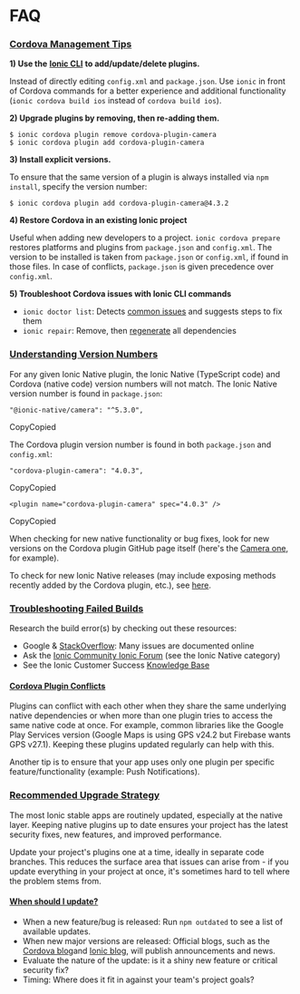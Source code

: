 # FAQ

### [Cordova Management Tips](https://ionicframework.com/docs/native/community#cordova-management-tips) <a id="cordova-management-tips"></a>

**1\) Use the** [**Ionic CLI**](https://ionicframework.com/docs/cli) **to add/update/delete plugins.**

Instead of directly editing `config.xml` and `package.json`. Use `ionic` in front of Cordova commands for a better experience and additional functionality \(`ionic cordova build ios` instead of `cordova build ios`\).

**2\) Upgrade plugins by removing, then re-adding them.**

```text
$ ionic cordova plugin remove cordova-plugin-camera
$ ionic cordova plugin add cordova-plugin-camera
```

**3\) Install explicit versions.**

To ensure that the same version of a plugin is always installed via `npm install`, specify the version number:

```text
$ ionic cordova plugin add cordova-plugin-camera@4.3.2
```

**4\) Restore Cordova in an existing Ionic project**

Useful when adding new developers to a project. `ionic cordova prepare` restores platforms and plugins from `package.json` and `config.xml`. The version to be installed is taken from `package.json` or `config.xml`, if found in those files. In case of conflicts, `package.json` is given precedence over `config.xml`.

**5\) Troubleshoot Cordova issues with Ionic CLI commands**

* `ionic doctor list`: Detects [common issues](https://ionicframework.com/docs/cli/commands/doctor-list) and suggests steps to fix them
* `ionic repair`: Remove, then [regenerate](https://ionicframework.com/docs/cli/commands/repair) all dependencies

### [Understanding Version Numbers](https://ionicframework.com/docs/native/community#understanding-version-numbers) <a id="understanding-version-numbers"></a>

For any given Ionic Native plugin, the Ionic Native \(TypeScript code\) and Cordova \(native code\) version numbers will not match. The Ionic Native version number is found in `package.json`:

```text
"@ionic-native/camera": "^5.3.0",
```

CopyCopied

The Cordova plugin version number is found in both `package.json` and `config.xml`:

```text
"cordova-plugin-camera": "4.0.3",
```

CopyCopied

```text
<plugin name="cordova-plugin-camera" spec="4.0.3" />
```

CopyCopied

When checking for new native functionality or bug fixes, look for new versions on the Cordova plugin GitHub page itself \(here's the [Camera one](https://github.com/apache/cordova-plugin-camera), for example\).

To check for new Ionic Native releases \(may include exposing methods recently added by the Cordova plugin, etc.\), see [here](https://github.com/ionic-team/ionic-native/releases).

### [Troubleshooting Failed Builds](https://ionicframework.com/docs/native/community#troubleshooting-failed-builds) <a id="troubleshooting-failed-builds"></a>

Research the build error\(s\) by checking out these resources:

* Google & [StackOverflow](https://stackoverflow.com/): Many issues are documented online
* Ask the [Ionic Community Ionic Forum](https://forum.ionicframework.com/) \(see the Ionic Native category\)
* See the Ionic Customer Success [Knowledge Base](https://ionic.zendesk.com/)

#### [Cordova Plugin Conflicts](https://ionicframework.com/docs/native/community#cordova-plugin-conflicts) <a id="cordova-plugin-conflicts"></a>

Plugins can conflict with each other when they share the same underlying native dependencies or when more than one plugin tries to access the same native code at once. For example, common libraries like the Google Play Services version \(Google Maps is using GPS v24.2 but Firebase wants GPS v27.1\). Keeping these plugins updated regularly can help with this.

Another tip is to ensure that your app uses only one plugin per specific feature/functionality \(example: Push Notifications\).

### [Recommended Upgrade Strategy](https://ionicframework.com/docs/native/community#recommended-upgrade-strategy) <a id="recommended-upgrade-strategy"></a>

The most Ionic stable apps are routinely updated, especially at the native layer. Keeping native plugins up to date ensures your project has the latest security fixes, new features, and improved performance.

Update your project's plugins one at a time, ideally in separate code branches. This reduces the surface area that issues can arise from - if you update everything in your project at once, it's sometimes hard to tell where the problem stems from.

#### [When should I update?](https://ionicframework.com/docs/native/community#when-should-i-update-) <a id="when-should-i-update-"></a>

* When a new feature/bug is released: Run `npm outdated` to see a list of available updates.
* When new major versions are released: Official blogs, such as the [Cordova blog](https://cordova.apache.org/blog/)and [Ionic blog](https://ionicframework.com/blog/), will publish announcements and news.
* Evaluate the nature of the update: is it a shiny new feature or critical security fix?
* Timing: Where does it fit in against your team's project goals?

